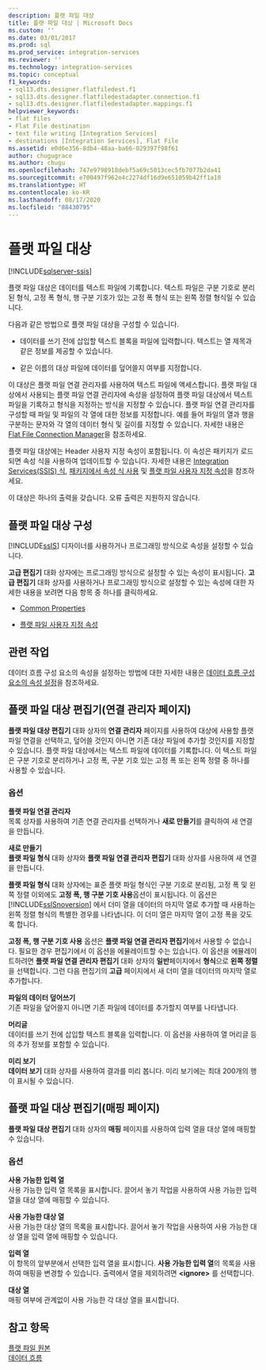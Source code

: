 ```yaml
---
description: 플랫 파일 대상
title: 플랫 파일 대상 | Microsoft Docs
ms.custom: ''
ms.date: 03/01/2017
ms.prod: sql
ms.prod_service: integration-services
ms.reviewer: ''
ms.technology: integration-services
ms.topic: conceptual
f1_keywords:
- sql13.dts.designer.flatfiledest.f1
- sql13.dts.designer.flatfiledestadapter.connection.f1
- sql13.dts.designer.flatfiledestadapter.mappings.f1
helpviewer_keywords:
- flat files
- Flat File destination
- text file writing [Integration Services]
- destinations [Integration Services], Flat File
ms.assetid: e0d6e356-8db4-48aa-ba66-029397f98f61
author: chugugrace
ms.author: chugu
ms.openlocfilehash: 747e9798918debf5a69c5013cec5fb7077b2da41
ms.sourcegitcommit: e700497f962e4c2274df16d9e651059b42ff1a10
ms.translationtype: HT
ms.contentlocale: ko-KR
ms.lasthandoff: 08/17/2020
ms.locfileid: "88430795"
---
```

# <a name="flat-file-destination"></a>플랫 파일 대상

[!INCLUDE[sqlserver-ssis](../../includes/applies-to-version/sqlserver-ssis.md)]


  플랫 파일 대상은 데이터를 텍스트 파일에 기록합니다. 텍스트 파일은 구분 기호로 분리된 형식, 고정 폭 형식, 행 구분 기호가 있는 고정 폭 형식 또는 왼쪽 정렬 형식일 수 있습니다.  
  
 다음과 같은 방법으로 플랫 파일 대상을 구성할 수 있습니다.  
  
-   데이터를 쓰기 전에 삽입할 텍스트 블록을 파일에 입력합니다. 텍스트는 열 제목과 같은 정보를 제공할 수 있습니다.  
  
-   같은 이름의 대상 파일에 데이터를 덮어쓸지 여부를 지정합니다.  
  
 이 대상은 플랫 파일 연결 관리자를 사용하여 텍스트 파일에 액세스합니다. 플랫 파일 대상에서 사용되는 플랫 파일 연결 관리자에 속성을 설정하여 플랫 파일 대상에서 텍스트 파일을 기록하고 형식을 지정하는 방식을 지정할 수 있습니다. 플랫 파일 연결 관리자를 구성할 때 파일 및 파일의 각 열에 대한 정보를 지정합니다. 예를 들어 파일의 열과 행을 구분하는 문자와 각 열의 데이터 형식 및 길이를 지정할 수 있습니다. 자세한 내용은 [Flat File Connection Manager](../../integration-services/connection-manager/flat-file-connection-manager.md)을 참조하세요.  
  
 플랫 파일 대상에는 Header 사용자 지정 속성이 포함됩니다. 이 속성은 패키지가 로드되면 속성 식을 사용하여 업데이트할 수 있습니다. 자세한 내용은 [Integration Services&#40;SSIS&#41; 식](../../integration-services/expressions/integration-services-ssis-expressions.md), [패키지에서 속성 식 사용](../../integration-services/expressions/use-property-expressions-in-packages.md) 및 [플랫 파일 사용자 지정 속성](../../integration-services/data-flow/flat-file-custom-properties.md)을 참조하세요.  
  
 이 대상은 하나의 출력을 갖습니다. 오류 출력은 지원하지 않습니다.  
  
## <a name="configuration-of-the-flat-file-destination"></a>플랫 파일 대상 구성  
 [!INCLUDE[ssIS](../../includes/ssis-md.md)] 디자이너를 사용하거나 프로그래밍 방식으로 속성을 설정할 수 있습니다.  
  
 **고급 편집기** 대화 상자에는 프로그래밍 방식으로 설정할 수 있는 속성이 표시됩니다. **고급 편집기** 대화 상자를 사용하거나 프로그래밍 방식으로 설정할 수 있는 속성에 대한 자세한 내용을 보려면 다음 항목 중 하나를 클릭하세요.  
  
-   [Common Properties](https://msdn.microsoft.com/library/51973502-5cc6-4125-9fce-e60fa1b7b796)  
  
-   [플랫 파일 사용자 지정 속성](../../integration-services/data-flow/flat-file-custom-properties.md)  
  
## <a name="related-tasks"></a>관련 작업  
 데이터 흐름 구성 요소의 속성을 설정하는 방법에 대한 자세한 내용은 [데이터 흐름 구성 요소의 속성 설정](../../integration-services/data-flow/set-the-properties-of-a-data-flow-component.md)을 참조하세요.  
  
## <a name="flat-file-destination-editor-connection-manager-page"></a>플랫 파일 대상 편집기(연결 관리자 페이지)
  **플랫 파일 대상 편집기** 대화 상자의 **연결 관리자** 페이지를 사용하여 대상에 사용할 플랫 파일 연결을 선택하고, 덮어쓸 것인지 아니면 기존 대상 파일에 추가할 것인지를 지정할 수 있습니다. 플랫 파일 대상에서는 텍스트 파일에 데이터를 기록합니다. 이 텍스트 파일은 구분 기호로 분리하거나 고정 폭, 구분 기호 있는 고정 폭 또는 왼쪽 정렬 중 하나를 사용할 수 있습니다.  
  
### <a name="options"></a>옵션  
 **플랫 파일 연결 관리자**  
 목록 상자를 사용하여 기존 연결 관리자를 선택하거나 **새로 만들기**를 클릭하여 새 연결을 만듭니다.  
  
 **새로 만들기**  
 **플랫 파일 형식** 대화 상자와 **플랫 파일 연결 관리자 편집기** 대화 상자를 사용하여 새 연결을 만듭니다.  
  
 **플랫 파일 형식** 대화 상자에는 표준 플랫 파일 형식인 구분 기호로 분리됨, 고정 폭 및 왼쪽 정렬 이외에도 **고정 폭, 행 구분 기호 사용**옵션이 표시됩니다. 이 옵션은 [!INCLUDE[ssISnoversion](../../includes/ssisnoversion-md.md)] 에서 더미 열을 데이터의 마지막 열로 추가할 때 사용하는 왼쪽 정렬 형식의 특별한 경우를 나타냅니다. 이 더미 열은 마지막 열이 고정 폭을 갖도록 합니다.  
  
 **고정 폭, 행 구분 기호 사용** 옵션은 **플랫 파일 연결 관리자 편집기**에서 사용할 수 없습니다. 필요한 경우 편집기에서 이 옵션을 에뮬레이트할 수는 있습니다. 이 옵션을 에뮬레이트하려면 **플랫 파일 연결 관리자 편집기** 대화 상자의 **일반**페이지에서 **형식**으로 **왼쪽 정렬**을 선택합니다. 그런 다음 편집기의 **고급** 페이지에서 새 더미 열을 데이터의 마지막 열로 추가합니다.  
  
 **파일의 데이터 덮어쓰기**  
 기존 파일을 덮어쓸지 아니면 기존 파일에 데이터를 추가할지 여부를 나타냅니다.  
  
 **머리글**  
 데이터를 쓰기 전에 삽입할 텍스트 블록을 입력합니다. 이 옵션을 사용하여 열 머리글 등의 추가 정보를 포함할 수 있습니다.  
  
 **미리 보기**  
 **데이터 보기** 대화 상자를 사용하여 결과를 미리 봅니다. 미리 보기에는 최대 200개의 행이 표시될 수 있습니다.  
  
## <a name="flat-file-destination-editor-mappings-page"></a>플랫 파일 대상 편집기(매핑 페이지)
  **플랫 파일 대상 편집기** 대화 상자의 **매핑** 페이지를 사용하여 입력 열을 대상 열에 매핑할 수 있습니다.  
  
### <a name="options"></a>옵션  
 **사용 가능한 입력 열**  
 사용 가능한 입력 열 목록을 표시합니다. 끌어서 놓기 작업을 사용하여 사용 가능한 입력 열을 대상 열에 매핑할 수 있습니다.  
  
 **사용 가능한 대상 열**  
 사용 가능한 대상 열의 목록을 표시합니다. 끌어서 놓기 작업을 사용하여 사용 가능한 대상 열을 입력 열에 매핑할 수 있습니다.  
  
 **입력 열**  
 이 항목의 앞부분에서 선택한 입력 열을 표시합니다. **사용 가능한 입력 열**의 목록을 사용하여 매핑을 변경할 수 있습니다. 출력에서 열을 제외하려면 **\<ignore>** 를 선택합니다.  
  
 **대상 열**  
 매핑 여부에 관계없이 사용 가능한 각 대상 열을 표시합니다.  
  
## <a name="see-also"></a>참고 항목  
 [플랫 파일 원본](../../integration-services/data-flow/flat-file-source.md)   
 [데이터 흐름](../../integration-services/data-flow/data-flow.md)  
  
  
